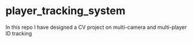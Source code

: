 # player_tracking_system
In this repo I have designed a CV project on multi-camera and multi-player ID tracking
